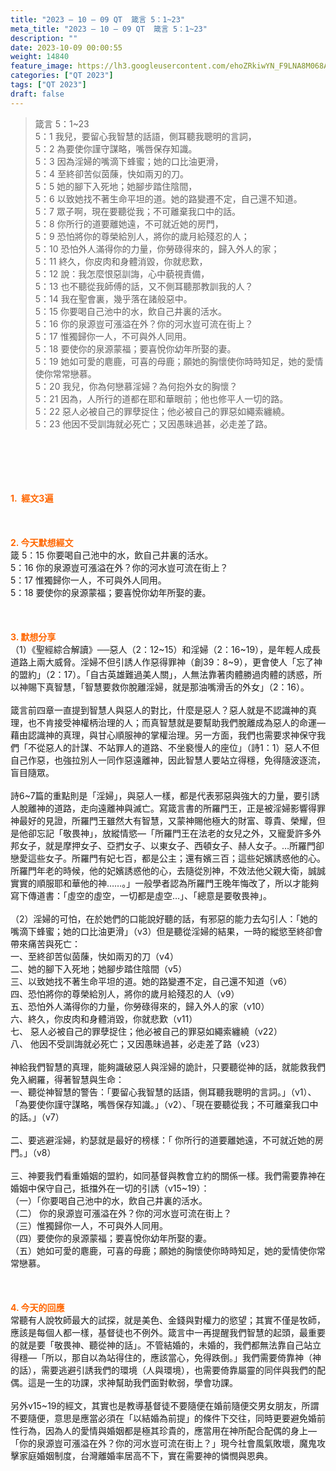 ```yaml
---
title: "2023 – 10 – 09 QT  箴言 5：1~23"
meta_title: "2023 – 10 – 09 QT  箴言 5：1~23"
description: ""
date: 2023-10-09 00:00:55
weight: 14840
feature_image: https://lh3.googleusercontent.com/ehoZRkiwYN_F9LNA8M068AYxt73EavCZno-PD1cJRuf5BbSkQVUWr3gNEbt5kSs28Pb_Elg17kSrtf9ybWvojWoMV6I4tPM3vGRGDq6GkKkPdL2Gut4QAIw4-uykKUAtNiKgQKntvsU=w800
categories: ["QT 2023"]
tags: ["QT 2023"]
draft: false
---
```


<blockquote>箴言 5：1~23<br />
5：1 我兒，要留心我智慧的話語，側耳聽我聰明的言詞，<br />
5：2 為要使你謹守謀略，嘴唇保存知識。<br />
5：3 因為淫婦的嘴滴下蜂蜜；她的口比油更滑，<br />
5：4 至終卻苦似茵蔯，快如兩刃的刀。<br />
5：5 她的腳下入死地；她腳步踏住陰間，<br />
5：6 以致她找不著生命平坦的道。她的路變遷不定，自己還不知道。<br />
5：7 眾子啊，現在要聽從我；不可離棄我口中的話。<br />
5：8 你所行的道要離她遠，不可就近她的房門，<br />
5：9 恐怕將你的尊榮給別人，將你的歲月給殘忍的人；<br />
5：10 恐怕外人滿得你的力量，你勞碌得來的，歸入外人的家；<br />
5：11 終久，你皮肉和身體消毀，你就悲歎，<br />
5：12 說：我怎麼恨惡訓誨，心中藐視責備，<br />
5：13 也不聽從我師傅的話，又不側耳聽那教訓我的人？<br />
5：14 我在聖會裏，幾乎落在諸般惡中。<br />
5：15 你要喝自己池中的水，飲自己井裏的活水。<br />
5：16 你的泉源豈可漲溢在外？你的河水豈可流在街上？<br />
5：17 惟獨歸你一人，不可與外人同用。<br />
5：18 要使你的泉源蒙福；要喜悅你幼年所娶的妻。<br />
5：19 她如可愛的麀鹿，可喜的母鹿；願她的胸懷使你時時知足，她的愛情使你常常戀慕。<br />
5：20 我兒，你為何戀慕淫婦？為何抱外女的胸懷？<br />
5：21 因為，人所行的道都在耶和華眼前；他也修平人一切的路。<br />
5：22 惡人必被自己的罪孽捉住；他必被自己的罪惡如繩索纏繞。<br />
5：23 他因不受訓誨就必死亡；又因愚昧過甚，必走差了路。</blockquote><br />
&nbsp;<br />
<br />
&nbsp;<br />
<br />
<span style="color: #ff6600;"><strong>1.  經文3遍</strong></span><br />
<br />
&nbsp;<br />
<br />
<span style="color: #ff6600;"><strong>2. 今天默想經文<br />
</strong></span>箴 5：15 你要喝自己池中的水，飲自己井裏的活水。<br />
5：16 你的泉源豈可漲溢在外？你的河水豈可流在街上？<br />
5：17 惟獨歸你一人，不可與外人同用。<br />
5：18 要使你的泉源蒙福；要喜悅你幼年所娶的妻。<br />
<br />
&nbsp;<br />
<br />
<strong><span style="color: #ff6600;">3. 默想分享<br />
</span></strong>（1）《聖經綜合解讀》──惡人（2：12~15）和淫婦（2：16~19），是年輕人成長道路上兩大威脅。淫婦不但引誘人作惡得罪神（創39：8~9），更會使人「忘了神的盟約」（2：17）。「自古英雄難過美人關」，人無法靠著肉體勝過肉體的誘惑，所以神賜下真智慧，「智慧要救你脫離淫婦，就是那油嘴滑舌的外女」（2：16）。<br />
<br />
箴言前四章一直提到智慧人與惡人的對比，什麼是惡人？惡人就是不認識神的真理，也不肯接受神權柄治理的人；而真智慧就是要幫助我們脫離成為惡人的命運—藉由認識神的真理，與甘心順服神的掌權治理。另一方面，我們也需要求神保守我們「不從惡人的計謀、不站罪人的道路、不坐褻慢人的座位」（詩1：1）惡人不但自己作惡，也強拉別人一同作惡遠離神，因此智慧人要站立得穩，免得隨波逐流，盲目隨眾。<br />
<br />
詩6~7篇的重點則是「淫婦」，與惡人一樣，都是代表邪惡與強大的力量，要引誘人脫離神的道路，走向遠離神與滅亡。寫箴言書的所羅門王，正是被淫婦影響得罪神最好的見證，所羅門王雖然大有智慧，又蒙神賜他極大的財富、尊貴、榮耀，但是他卻忘記「敬畏神」，放縱情慾—「所羅門王在法老的女兒之外，又寵愛許多外邦女子，就是摩押女子、亞捫女子、以東女子、西頓女子、赫人女子。…所羅門卻戀愛這些女子。所羅門有妃七百，都是公主；還有嬪三百；這些妃嬪誘惑他的心。所羅門年老的時候，他的妃嬪誘惑他的心，去隨從別神，不效法他父親大衛，誠誠實實的順服耶和華他的神……。」一般學者認為所羅門王晚年悔改了，所以才能夠寫下傳道書：「虛空的虛空，一切都是虛空…」、「總意是要敬畏神」。<br />
<br />
（2）淫婦的可怕，在於她們的口能說好聽的話，有邪惡的能力去勾引人：「她的嘴滴下蜂蜜；她的口比油更滑」（v3）但是聽從淫婦的結果，一時的縱慾至終卻會帶來痛苦與死亡：<br />
一、至終卻苦似茵蔯，快如兩刃的刀（v4）<br />
二、她的腳下入死地；她腳步踏住陰間（v5）<br />
三、以致她找不著生命平坦的道。她的路變遷不定，自己還不知道（v6）<br />
四、恐怕將你的尊榮給別人，將你的歲月給殘忍的人（v9）<br />
五、恐怕外人滿得你的力量，你勞碌得來的，歸入外人的家（v10）<br />
六、終久，你皮肉和身體消毀，你就悲歎（v11）<br />
七、 惡人必被自己的罪孽捉住；他必被自己的罪惡如繩索纏繞（v22）<br />
八、 他因不受訓誨就必死亡；又因愚昧過甚，必走差了路（v23）<br />
<br />
神給我們智慧的真理，能夠識破惡人與淫婦的詭計，只要聽從神的話，就能救我們免入網羅，得著智慧與生命：<br />
一、聽從神智慧的警告：「要留心我智慧的話語，側耳聽我聰明的言詞。」（v1）、「為要使你謹守謀略，嘴唇保存知識。」（v2）、「現在要聽從我；不可離棄我口中的話。」（v7）<br />
<br />
二、要逃避淫婦，約瑟就是最好的榜樣：「 你所行的道要離她遠，不可就近她的房門。」（v8）<br />
<br />
三、神要我們看重婚姻的盟約，如同基督與教會立約的關係一樣。我們需要靠神在婚姻中保守自己，抵擋外在一切的引誘（v15~19）：<br />
（一）「你要喝自己池中的水，飲自己井裏的活水。<br />
（二） 你的泉源豈可漲溢在外？你的河水豈可流在街上？<br />
（三）惟獨歸你一人，不可與外人同用。<br />
（四）要使你的泉源蒙福；要喜悅你幼年所娶的妻。<br />
（五）她如可愛的麀鹿，可喜的母鹿；願她的胸懷使你時時知足，她的愛情使你常常戀慕。<br />
<br />
&nbsp;<br />
<br />
<strong style="font-size: inherit;"><span style="color: #ff6600;">4. 今天的回應<br />
</span></strong>常聽有人說牧師最大的試探，就是美色、金錢與對權力的慾望；其實不僅是牧師，應該是每個人都一樣，基督徒也不例外。箴言中一再提醒我們智慧的起頭，最重要的就是要「敬畏神、聽從神的話」。不管結婚的，未婚的，我們都無法靠自己站立得穩—「所以，那自以為站得住的，應該當心，免得跌倒。」我們需要倚靠神（神的話），需要逃避引誘我們的環境（人與環境），也需要倚靠屬靈的同伴與我們的配偶。這是一生的功課，求神幫助我們面對軟弱，學會功課。<br />
<br />
另外v15~19的經文，其實也是教導基督徒不要隨便在婚前隨便交男女朋友，所謂不要隨便，意思是應當必須在「以結婚為前提」的條件下交往，同時更要避免婚前性行為，因為人的愛情與婚姻都是極其珍貴的，應當用在神所配合配偶的身上—「你的泉源豈可漲溢在外？你的河水豈可流在街上？」現今社會風氣敗壞，魔鬼攻擊家庭婚姻制度，台灣離婚率居高不下，實在需要神的憐憫與恩典。<br />
<br />
&nbsp;<br />
<br />
<audio style="display: none;" controls="controls"></audio><br />
<br />
<audio style="display: none;" controls="controls"></audio><br />
<br />
<audio style="display: none;" controls="controls"></audio><br />
<br />
<audio style="display: none;" controls="controls"></audio><br />
<br />
<audio style="display: none;" controls="controls"></audio>
        